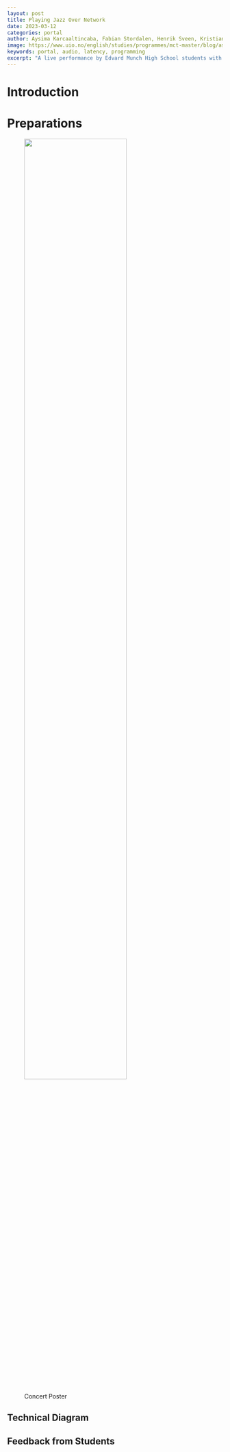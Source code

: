 ```yaml
---
layout: post
title: Playing Jazz Over Network
date: 2023-03-12
categories: portal
author: Aysima Karcaaltincaba, Fabian Stordalen, Henrik Sveen, Kristian Eicke, Nino Jakeli
image: https://www.uio.no/english/studies/programmes/mct-master/blog/assets/image/2023_03_12_aysimab_jazz_poster.jpg?alt=original
keywords: portal, audio, latency, programming
excerpt: "A live performance by Edvard Munch High School students with collaborative networked music technology."
---
```


# Introduction


# Preparations


<figure style="float: none">
   <img
      src="https://www.uio.no/english/studies/programmes/mct-master/blog/assets/image/2023_03_12_aysimab_jazz_poster.jpg?alt=original" width="75%" />
   <figcaption>Concert Poster</figcaption>
</figure>

## Technical Diagram


## Feedback from Students